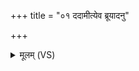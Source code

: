 +++
title = "०१ ददामीत्येव ब्रूयादनु"

+++
<details><summary>मूलम् (VS)</summary>

ददा॒मीत्ये॒व ब्रू॑या॒दनु॑ चैना॒मभु॑त्सत। व॒शां ब्र॒ह्मभ्यो॒ याच॑द्भ्य॒स्तत्प्र॒जाव॒दप॑त्यवत् ॥
</details>